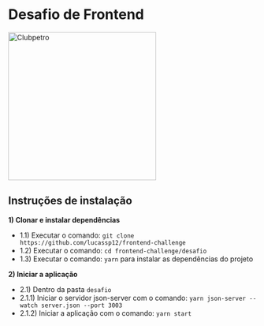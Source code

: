 <h1>Desafio de Frontend</h1>

<img src="../img/logo-clubpetro.png"
     alt="Clubpetro" width="300">

<h2>Instruções de instalação</h2>

**1) Clonar e instalar dependências**
 - 1.1) Executar o comando: `git clone https://github.com/lucassp12/frontend-challenge`
 - 1.2) Executar o comando: `cd frontend-challenge/desafio`
 - 1.3) Executar o comando: `yarn` para instalar as dependências do projeto

**2) Iniciar a aplicação**
 - 2.1) Dentro da pasta `desafio`
 - 2.1.1) Iniciar o servidor json-server com o comando: `yarn json-server --watch server.json --port 3003`
 - 2.1.2) Iniciar a aplicação com o comando: `yarn start`

